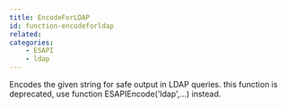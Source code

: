 ```yaml
---
title: EncodeForLDAP
id: function-encodeforldap
related:
categories:
    - ESAPI
    - ldap
---
```


Encodes the given string for safe output in LDAP queries.
		this function is deprecated, use function ESAPIEncode('ldap',...) instead.